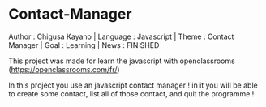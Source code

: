 # Contact-Manager
Author : Chigusa Kayano | Language : Javascript | Theme : Contact Manager | Goal : Learning | News : FINISHED

This project was made for learn the javascript with openclassrooms (https://openclassrooms.com/fr/)

In this project you use an javascript contact manager ! 
in it you will be able to create some contact, list all of those contact, and quit the programme !

